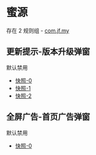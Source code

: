 # 蜜源

存在 2 规则组 - [com.jf.my](/src/apps/com.jf.my.ts)

## 更新提示-版本升级弹窗

默认禁用

- [快照-0](https://i.gkd.li/i/12838034)
- [快照-1](https://i.gkd.li/i/12840591)
- [快照-2](https://i.gkd.li/i/13786867)

## 全屏广告-首页广告弹窗

默认禁用

- [快照-0](https://i.gkd.li/i/12840619)

